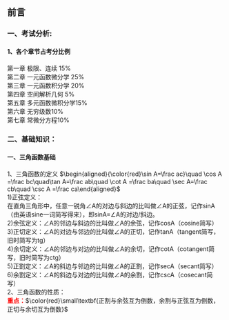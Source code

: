 
## 前言
### 一、考试分析:
#### 1、各个章节占考分比例
第一章 极限、连续 15%   
第二章 一元函数微分学 25%   
第三章 一元函数积分学 20%   
第四章 空间解析几何 5%   
第五章 多元函数微积分学15%   
第六章 无穷级数10%   
第七章 常微分方程10%   
### 二、基础知识：
#### 一、三角函数基础
1、三角函数的定义
$\begin{aligned}{\color{red}\sin A=\frac ac}\quad \cos A =\frac bc\quad\tan A=\frac ab\quad \cot A =\frac ba\quad \sec A=\frac cb\quad \csc A =\frac ca\end{aligned}$   
1)正弦定义：   
在直角三角形中，任意一锐角∠A的对边与斜边的比叫做∠A的正弦，记作sinA（由英语sine一词简写得来），即sinA=∠A的对边/斜边。   
2)余弦定义：∠A的邻边与斜边的比叫做∠A的余弦，记作cosA（cosine简写）   
3)正切定义：∠A的对边与邻边的比叫做∠A的正切，记作tanA（tangent简写，旧时简写为tg）   
4)余切定义：∠A的邻边与对边的比叫做∠A的余切，记作cotA（cotangent简写，旧时简写为ctg）   
5)正割定义：∠A的斜边与邻边的比叫做∠A的正割，记作secA（secant简写）   
6)余割定义：∠A的斜边与对边的比叫做∠A的余割，记作cscA（cosecant简写）   
2、三角函数的性质：   
<font color=##FF0000>**重点：**</font>$\color{red}\small\textbf{正割与余弦互为倒数，余割与正弦互为倒数，正切与余切互为倒数}$
